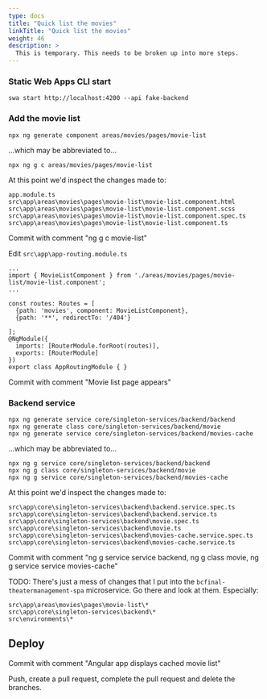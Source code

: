 ```yaml
---
type: docs
title: "Quick list the movies"
linkTitle: "Quick list the movies"
weight: 46
description: >
  This is temporary. This needs to be broken up into more steps.
---
```


### Static Web Apps CLI start

~~~
swa start http://localhost:4200 --api fake-backend
~~~


### Add the movie list

~~~
npx ng generate component areas/movies/pages/movie-list
~~~

...which may be abbreviated to...

~~~
npx ng g c areas/movies/pages/movie-list
~~~

At this point we'd inspect the changes made to:

~~~
app.module.ts
src\app\areas\movies\pages\movie-list\movie-list.component.html
src\app\areas\movies\pages\movie-list\movie-list.component.scss
src\app\areas\movies\pages\movie-list\movie-list.component.spec.ts
src\app\areas\movies\pages\movie-list\movie-list.component.ts
~~~

Commit with comment "ng g c movie-list"

Edit `src\app\app-routing.module.ts`

~~~
...
import { MovieListComponent } from './areas/movies/pages/movie-list/movie-list.component';
...

const routes: Routes = [
  {path: 'movies', component: MovieListComponent},
  {path: '**', redirectTo: '/404'}

];
@NgModule({
  imports: [RouterModule.forRoot(routes)],
  exports: [RouterModule]
})
export class AppRoutingModule { }
~~~

Commit with comment "Movie list page appears"

### Backend service

~~~
npx ng generate service core/singleton-services/backend/backend
npx ng generate class core/singleton-services/backend/movie
npx ng generate service core/singleton-services/backend/movies-cache
~~~

...which may be abbreviated to...

~~~
npx ng g service core/singleton-services/backend/backend
npx ng g class core/singleton-services/backend/movie
npx ng g service core/singleton-services/backend/movies-cache
~~~

At this point we'd inspect the changes made to:

~~~
src\app\core\singleton-services\backend\backend.service.spec.ts
src\app\core\singleton-services\backend\backend.service.ts
src\app\core\singleton-services\backend\movie.spec.ts
src\app\core\singleton-services\backend\movie.ts
src\app\core\singleton-services\backend\movies-cache.service.spec.ts
src\app\core\singleton-services\backend\movies-cache.service.ts
~~~

Commit with comment "ng g service service backend, ng g class movie, ng g service service movies-cache"


TODO: There's just a mess of changes that I put into the `bcfinal-theatermanagement-spa` microservice. Go there and look at them. Especially:

~~~
src\app\areas\movies\pages\movie-list\*
src\app\core\singleton-services\backend\*
src\environments\*
~~~

## Deploy

Commit with comment "Angular app displays cached movie list"

Push, create a pull request, complete the pull request and delete the branches.
